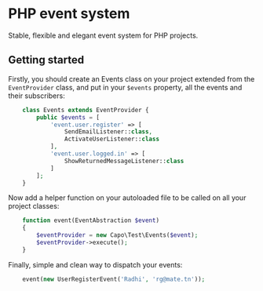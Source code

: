 # PHP event system

Stable, flexible and elegant event system for PHP projects.

## Getting started

Firstly, you should create an Events class on your project extended from the `EventProvider` class, and put in your `$events` property, all the events and their subscribers:

``` php
    class Events extends EventProvider {
    	public $events = [
    		'event.user.register' => [
    			SendEmailListener::class,
    			ActivateUserListener::class
    		],
    		'event.user.logged.in' => [
    			ShowReturnedMessageListener::class
    		]
    	];
    }
```

Now add a helper function on your autoloaded file to be called on all your project classes:
``` php
    function event(EventAbstraction $event)
    {
    	$eventProvider = new Capo\Test\Events($event);
    	$eventProvider->execute();
    }
```
Finally, simple and clean way to dispatch your events:

``` php
    event(new UserRegisterEvent('Radhi', 'rg@mate.tn'));
```
